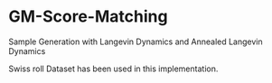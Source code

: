 # GM-Score-Matching
Sample Generation with Langevin Dynamics and Annealed Langevin Dynamics

Swiss roll Dataset has been used in this implementation.
